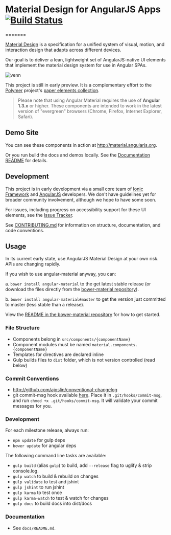 # Material Design for AngularJS Apps [![Build Status](https://travis-ci.org/angular/material.svg)](https://travis-ci.org/angular/material)

=======

[Material Design](http://www.google.com/design/spec/material-design/) is a specification for a unified system of visual, motion, and interaction design that adapts across different devices.

Our goal is to deliver a lean, lightweight set of AngularJS-native UI elements that implement the material design system for use in Angular SPAs.

![venn](https://cloud.githubusercontent.com/assets/210413/5077572/30dfc2f0-6e6a-11e4-9723-07c918128f4f.png)


This project is still in early preview. It is a complementary effort to the [Polymer](http://www.polymer-project.org/) project's [paper elements collection](http://www.polymer-project.org/docs/elements/paper-elements.html).

> Please note that using Angular Material requires the use of **Angular 1.3.x** or higher. These components are intended to work in the latest version of "evergreen" browsers (Chrome, Firefox, Internet Explorer, Safari). 

## Demo Site

You can see these components in action at http://material.angularjs.org.

Or you run build the docs and demos locally. See the [Documentation README](https://github.com/angular/material/tree/master/docs) for details.

## Development

This project is in early development via a small core team of [Ionic Framework](http://ionicframework.com/) and [AngularJS](http://angularjs.org) developers. We don't have guidelines yet for broader community involvement, although we hope to have some soon.

For issues, including progress on accessibility support for these UI elements, see the [Issue Tracker](https://github.com/angular/material/issues).

See [CONTRIBUTING.md](https://github.com/angular/material/tree/master/CONTRIBUTING.md) for information
on structure, documentation, and code conventions.

## Usage

In its current early state, use AngularJS Material Design at your own risk.  APIs are changing rapidly.

If you wish to use angular-material anyway, you can:

a. `bower install angular-material` to the get latest stable release (or download the files directly from the [bower-material repository](https://github.com/angular/bower-material)).

b. `bower install angular-material#master` to get the version just committed to master (less stable than a release).

View the [README in the bower-material repository](https://github.com/angular/bower-material/tree/master/README.md) for how to get started.

### File Structure

- Components belong in `src/components/{componentName}`
- Component modules must be named `material.components.{componentName}`
- Templates for directives are declared inline
- Gulp builds files to `dist` folder, which is not version controlled (read below)

### Commit Conventions

- http://github.com/ajoslin/conventional-changelog
- git commit-msg hook available [here](https://github.com/angular/angular.js/blob/master/validate-commit-msg.js).  Place it in `.git/hooks/commit-msg`, and run `chmod +x .git/hooks/commit-msg`. It will validate your commit messages for you.

### Development

For each milestone release, always run:

- `npm update` for gulp deps
- `bower update` for angular deps
 
The following command line tasks are available:

- `gulp build` (alias `gulp`) to build, add `--release` flag to uglify & strip console.log.
- `gulp watch` to build & rebuild on changes
- `gulp validate` to test and jshint
- `gulp jshint` to run jshint
- `gulp karma` to test once
- `gulp karma-watch` to test & watch for changes
- `gulp docs` to build docs into dist/docs

### Documentation

- See `docs/README.md`. 
